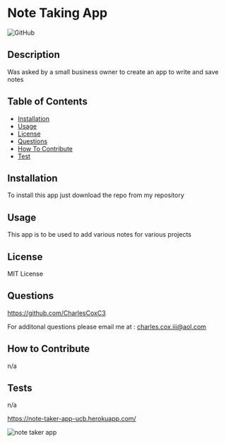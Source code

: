 # Note Taking App

![GitHub](https://img.shields.io/github/license/CharlesCoxC3/Note-Taker)

## Description

Was asked by a small business owner to create an app to write and save notes

## Table of Contents

- [Installation](#installation)
- [Usage](#usage)
- [License](#license)
- [Questions](#questions)
- [How To Contribute](#contributions)
- [Test](#tests)

## Installation

To install this app just download the repo from my repository

## Usage

This app is to be used to add various notes for various projects 

## License

MIT License

## Questions

https://github.com/CharlesCoxC3

For additonal questions please email me at : charles.cox.iii@aol.com

## How to Contribute

n/a

## Tests

n/a

https://note-taker-app-ucb.herokuapp.com/


![note taker app](https://user-images.githubusercontent.com/112132288/205794042-c2223a6c-4a23-460a-a6e9-732044f0663e.png)
